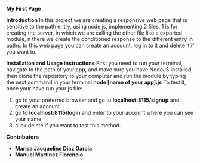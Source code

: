 **My First Page**


**Introduction**
In this project we are creating a responsive web page that is sensitive to the path entry, using node js, implementing 2 files, 1 is for creating the server, in which we are calling the other file like a exported module, n there we create the conditioned response to the different entry in paths.
In this web page you can create an account, log in to it and delete it if you want to.

**Installation and Usage instructions**
First you need to run your terminal, navigate to the path of your app, and make sure you have NodeJS installed, then clone the repository to your computer and run the module by typing the next command in your terminal **node [name of your app].js**
To test it, once your have run your js file:
1. go to your preferred browser and go to **localhost:8115/signup** and create an account.
2. go to  **localhost:8115/login** and enter to your account where you can see your name.
3. click delete if you want to test this method.


**Contributors**
* **Marisa Jacqueline Diaz Garcia**
* **Manuel Martinez Florencio**
